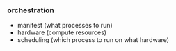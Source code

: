 ### orchestration

 * manifest (what processes to run)
 * hardware (compute resources)
 * scheduling (which process to run on what hardware)